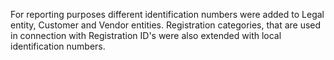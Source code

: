 For reporting purposes different identification numbers were added to Legal entity, Customer and Vendor entities. Registration categories, that are used in connection with Registration ID's were also extended with local identification numbers.  
